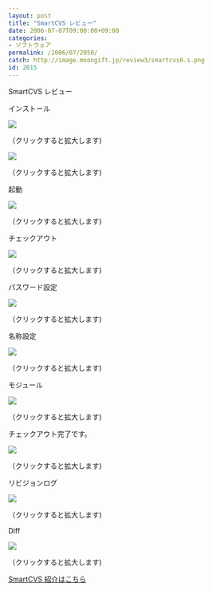 ```yaml
---
layout: post
title: "SmartCVS レビュー"
date: 2006-07-07T09:00:00+09:00
categories:
- ソフトウェア
permalink: /2006/07/2050/
catch: http://image.moongift.jp/review3/smartcvs6.s.png
id: 2015
---
```

SmartCVS レビュー  
<!--more-->

インストール

  

[![](http://image.moongift.jp/review3/smartcvs1.s.png)](http://image.moongift.jp/review3/smartcvs1.png)  
  
（クリックすると拡大します)

  

[![](http://image.moongift.jp/review3/smartcvs2.s.png)](http://image.moongift.jp/review3/smartcvs2.png)  
  
（クリックすると拡大します)

  

起動

  

[![](http://image.moongift.jp/review3/smartcvs3.s.png)](http://image.moongift.jp/review3/smartcvs3.png)  
  
（クリックすると拡大します)

  

チェックアウト

  

[![](http://image.moongift.jp/review3/smartcvs4.s.png)](http://image.moongift.jp/review3/smartcvs4.png)  
  
（クリックすると拡大します)

  

パスワード設定

  

[![](http://image.moongift.jp/review3/smartcvs5.s.png)](http://image.moongift.jp/review3/smartcvs5.png)  
  
（クリックすると拡大します)

  

名称設定

  

[![](http://image.moongift.jp/review3/smartcvs6.s.png)](http://image.moongift.jp/review3/smartcvs6.png)  
  
（クリックすると拡大します)

  

モジュール

  

[![](http://image.moongift.jp/review3/smartcvs7.s.png)](http://image.moongift.jp/review3/smartcvs7.png)  
  
（クリックすると拡大します)

  

チェックアウト完了です。

  

[![](http://image.moongift.jp/review3/smartcvs8.s.png)](http://image.moongift.jp/review3/smartcvs8.png)  
  
（クリックすると拡大します)

  

リビジョンログ

  

[![](http://image.moongift.jp/review3/smartcvs9.s.png)](http://image.moongift.jp/review3/smartcvs9.png)  
  
（クリックすると拡大します)

  

Diff

  

[![](http://image.moongift.jp/review3/smartcvs10.s.png)](http://image.moongift.jp/review3/smartcvs10.png)  
  
（クリックすると拡大します)

  

[SmartCVS 紹介はこちら](http://fw.moongift.jp/intro/i-2044.html)

